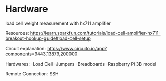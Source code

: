 # Hardware
load cell weight measurement with hx711 amplifier

Resources:
https://learn.sparkfun.com/tutorials/load-cell-amplifier-hx711-breakout-hookup-guide#load-cell-setup

Circuit explanation:
https://www.circuito.io/app?components=9443,13879,200000

Hardwares:
-Load Cell
-Jumpers
-Breadboards
-Raspberry Pi 3B model

Remote Connection: SSH

